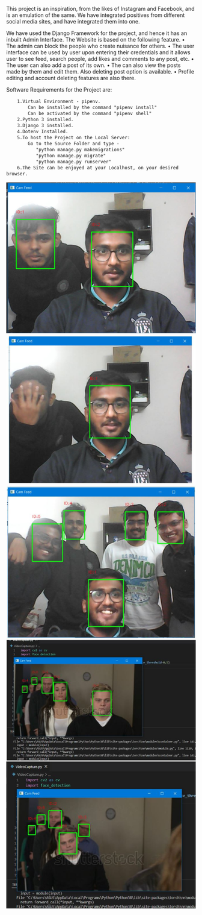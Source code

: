 This project is an inspiration, from the likes of Instagram and Facebook, and is an emulation of the same. We have integrated positives from different social media sites, and have integrated them into one.

We have used the Django Framework for the project, and hence it has an inbuilt Admin Interface.
The Website is based on the following feature.
•  The admin can block the people who create nuisance for others.
•  The user interface can be used by user upon entering their credentials and it allows user to see feed, search people, add likes and comments to any post, etc.
•  The user can also add a post of its own.
•  The can also view the posts made by them and edit them. Also deleting post option is available.
•  Profile editing and account deleting features are also there.

Software Requirements for the Project are:

        1.Virtual Environment - pipenv.
            Can be installed by the command "pipenv install"
            Can be activated by the command "pipenv shell"
        2.Python 3 installed.
        3.Django 3 installed.
        4.Dotenv Installed.
        5.To host the Project on the Local Server:
            Go to the Source Folder and type - 
               "python manage.py makemigrations"
               "python manage.py migrate"
               "python manage.py runserver"
        6.The Site can be enjoyed at your Localhost, on your desired browser.

<p align="center">
  <img src="https://github.com/arnavd2001/Queue-Manager/blob/main/output_images/1.JPG" >
  <img src="https://github.com/arnavd2001/Queue-Manager/blob/main/output_images/2.JPG" >
  <img src="https://github.com/arnavd2001/Queue-Manager/blob/main/output_images/3.JPG" >
  <img src="https://github.com/arnavd2001/Queue-Manager/blob/main/output_images/4.JPG" >
  <img src="https://github.com/arnavd2001/Queue-Manager/blob/main/output_images/5.JPG" >
</p>
